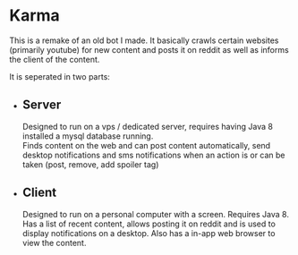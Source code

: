 # Karma
This is a remake of an old bot I made. It basically crawls certain websites (primarily youtube) for new content and posts it on reddit as well as informs the client of the content. 

It is seperated in two parts:
<ul>
<li><h2>Server</h2>
Designed to run on a vps / dedicated server, requires having Java 8 installed a mysql database running.
<br>
Finds content on the web and can post content automatically, send desktop notifications and sms notifications when an action is or can be taken (post, remove, add spoiler tag)
</li>

<li><h2>Client</h2>
Designed to run on a personal computer with a screen. Requires Java 8.
<br>
Has a list of recent content, allows posting it on reddit and is used to display notifications on a desktop. Also has a in-app web browser to view the content. 
</li>
</ul>
